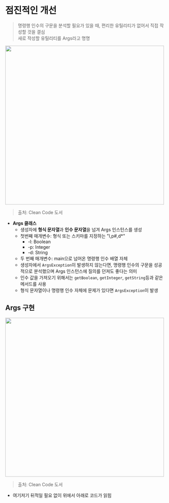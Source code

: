 # 점진적인 개선

> 명령행 인수의 구문을 분석할 필요가 있을 때, 편리한 유틸리티가 없어서 직접 작성할 것을 결심   
> 새로 작성할 유틸리티를 Args라고 명명

<img width="500" src="https://user-images.githubusercontent.com/50200481/209465840-3f5430b6-ad47-4987-89dc-3ec6dda64ff7.png">

> 출처: Clean Code 도서

- **Args 클래스**
  - 생성자에 **형식 문자열**과 **인수 문자열**을 넘겨 Args 인스턴스를 생성
  - 첫번째 매개변수: 형식 또는 스키마를 지정하는 "l,p#,d*"
    - -l: Boolean
    - -p: Integer
    - -d: String 
  - 두 번째 매개변수: main으로 넘어온 명령행 인수 배열 자체
  - 생성자에서 ```ArgsException```이 발생하지 않는다면, 명령행 인수의 구문을 성공적으로 분석했으며 Args 인스턴스에 질의를 던져도 좋다는 의미
  - 인수 값을 가져오기 위해서는 ```getBoolean```, ```getInteger```, ```getString```등과 같은 메서드를 사용
  - 형식 문자열이나 명령행 인수 자체에 문제가 있다면 ```ArgsException```이 발생

## Args 구현

<img width="500" src="https://user-images.githubusercontent.com/50200481/209467294-51313c13-79b7-48d0-9f66-9150afc8be0d.png">

> 출처: Clean Code 도서

- 여기저기 뒤적일 필요 없이 위에서 아래로 코드가 읽힘
